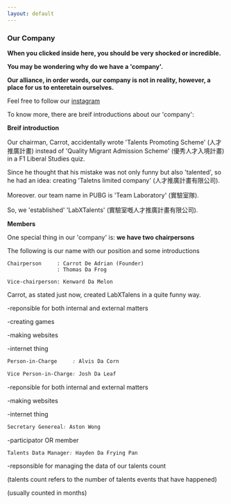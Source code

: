 ```yaml
---
layout: default
---
```


### Our Company
 
__When you clicked inside here, you should be very shocked or incredible.__

__You may be wondering why do we have a 'company'.__
 
__Our alliance, in order words, our company is not in reality, however, a place for us to enteretain ourselves.__

Feel free to follow our [instagram](https://www.instagram.com/labxtalents/)

To know more, there are breif introductions about our 'company':

**Breif introduction**

Our chairman, Carrot, accidentally wrote 'Talents Promoting Scheme' (人才推廣計畫) instead of 'Quality Migrant Admission Scheme' (優秀人才入境計畫) in a F1 Liberal Studies quiz.

Since he thought that his mistake was not only funny but also 'talented', so he had an idea: creating 'Taletns limited company' (人才推廣計畫有限公司).

Moreover. our team name in PUBG is 'Team Laboratory' (實驗室隊).

So, we 'established' 'LabXTalents' (實驗室嘅人才推廣計畫有限公司).

**Members**

One special thing in our 'company' is: **we have two chairpersons**

The following is our name with our position and some introductions

```fix
Chairperson     : Carrot De Adrian (Founder)
                : Thomas Da Frog

Vice-chairperson: Kenward Da Melon
```
Carrot, as stated just now, created LabXTalens in a quite funny way.

-reponsible for both internal and external matters

-creating games

-making websites

-internet thing

```css
Person-in-Charge     : Alvis Da Corn

Vice Person-in-Charge: Josh Da Leaf
```

-reponsible for both internal and external matters

-making websites

-internet thing

```css
Secretary Genereal: Aston Wong
```

-participator OR member

```css
Talents Data Manager: Hayden Da Frying Pan
```

-repsonsible for managing the data of our talents count

(talents count refers to the number of talents events that have happened)

(usually counted in months)

